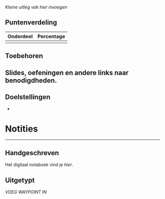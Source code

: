 *Kleine uitleg vak hier invoegen*

## Puntenverdeling

| Onderdeel | Percentage |
| --------- | ---------- |
|           |            |

## Toebehoren
Slides, oefeningen en andere links naar benodigdheden.
- 

## Doelstellingen
- 

# Notities
---
## Handgeschreven
Het digitaal notaboek vind je *hier*. 

## Uitgetypt
*VOEG WAYPOINT IN*

